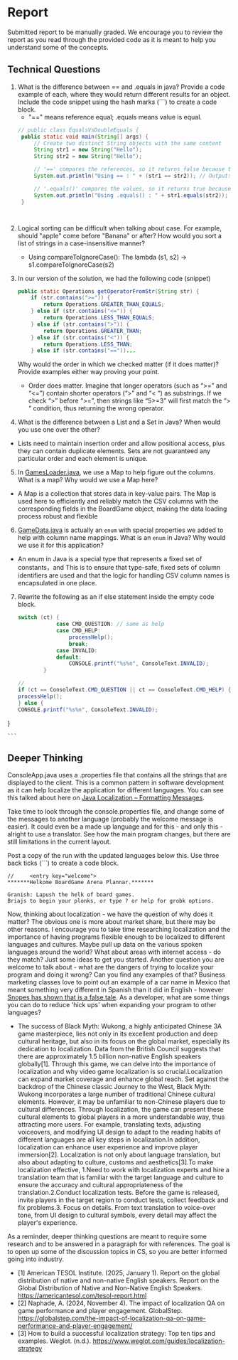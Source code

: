 # Report

Submitted report to be manually graded. We encourage you to review the report as you read through the provided
code as it is meant to help you understand some of the concepts. 

## Technical Questions

1. What is the difference between == and .equals in java? Provide a code example of each, where they would return different results for an object. Include the code snippet using the hash marks (```) to create a code block.
   * "==" means reference equal; .equals means value is equal.
   ```java
   // public class EqualsVsDoubleEquals {
    public static void main(String[] args) {
        // Create two distinct String objects with the same content
        String str1 = new String("Hello");
        String str2 = new String("Hello");

        // '==' compares the references, so it returns false because they are different objects.
        System.out.println("Using == : " + (str1 == str2)); // Output: false

        // '.equals()' compares the values, so it returns true because both have the same content.
        System.out.println("Using .equals() : " + str1.equals(str2)); // Output: true
    }



```

   ```




2. Logical sorting can be difficult when talking about case. For example, should "apple" come before "Banana" or after? How would you sort a list of strings in a case-insensitive manner?
   * Using compareToIgnoreCase(): The lambda (s1, s2) -> s1.compareToIgnoreCase(s2)




3. In our version of the solution, we had the following code (snippet)
    ```java
    public static Operations getOperatorFromStr(String str) {
        if (str.contains(">=")) {
            return Operations.GREATER_THAN_EQUALS;
        } else if (str.contains("<=")) {
            return Operations.LESS_THAN_EQUALS;
        } else if (str.contains(">")) {
            return Operations.GREATER_THAN;
        } else if (str.contains("<")) {
            return Operations.LESS_THAN;
        } else if (str.contains("=="))...
    ```
    Why would the order in which we checked matter (if it does matter)? Provide examples either way proving your point. 
      * Order does matter. Imagine that longer operators (such as “>=” and “<=”) contain shorter operators (“>” and “< “) as substrings. If we check “>” before “>=”, then strings like “5>=3” will first match the “> “ condition, thus returning the wrong operator.


4. What is the difference between a List and a Set in Java? When would you use one over the other? 
* Lists need to maintain insertion order and allow positional access, plus they can contain duplicate elements. Sets are not guaranteed any particular order and each element is unique.




5. In [GamesLoader.java](src/main/java/student/GamesLoader.java), we use a Map to help figure out the columns. What is a map? Why would we use a Map here? 
* A Map is a collection that stores data in key-value pairs. The Map is used here to efficiently and reliably match the CSV columns with the corresponding fields in the BoardGame object, making the data loading process robust and flexible



6. [GameData.java](src/main/java/student/GameData.java) is actually an `enum` with special properties we added to help with column name mappings. What is an `enum` in Java? Why would we use it for this application?
* An enum in Java is a special type that represents a fixed set of constants，and This is to ensure that type-safe, fixed sets of column identifiers are used and that the logic for handling CSV column names is encapsulated in one place.






7. Rewrite the following as an if else statement inside the empty code block.
    ```java
    switch (ct) {
                case CMD_QUESTION: // same as help
                case CMD_HELP:
                    processHelp();
                    break;
                case INVALID:
                default:
                    CONSOLE.printf("%s%n", ConsoleText.INVALID);
            }
    ``` 

    ```java
   // 
   if (ct == ConsoleText.CMD_QUESTION || ct == ConsoleText.CMD_HELP) {
    processHelp();
   } else {
   CONSOLE.printf("%s%n", ConsoleText.INVALID);
}


    ```

## Deeper Thinking

ConsoleApp.java uses a .properties file that contains all the strings
that are displayed to the client. This is a common pattern in software development
as it can help localize the application for different languages. You can see this
talked about here on [Java Localization – Formatting Messages](https://www.baeldung.com/java-localization-messages-formatting).

Take time to look through the console.properties file, and change some of the messages to
another language (probably the welcome message is easier). It could even be a made up language and for this - and only this - alright to use a translator. See how the main program changes, but there are still limitations in 
the current layout. 

Post a copy of the run with the updated languages below this. Use three back ticks (```) to create a code block. 

```text
//     <entry key="welcome">
*******Helkome BoardGame Arena Plannar.*******

Granish: Lapush the helk of board games. 
Briajs to begin your plonks, or type ? or help for grobk options.
```

Now, thinking about localization - we have the question of why does it matter? The obvious
one is more about market share, but there may be other reasons.  I encourage
you to take time researching localization and the importance of having programs
flexible enough to be localized to different languages and cultures. Maybe pull up data on the
various spoken languages around the world? What about areas with internet access - do they match? Just some ideas to get you started. Another question you are welcome to talk about - what are the dangers of trying to localize your program and doing it wrong? Can you find any examples of that? Business marketing classes love to point out an example of a car name in Mexico that meant something very different in Spanish than it did in English - however [Snopes has shown that is a false tale](https://www.snopes.com/fact-check/chevrolet-nova-name-spanish/).  As a developer, what are some things you can do to reduce 'hick ups' when expanding your program to other languages?
* The success of Black Myth: Wukong, a highly anticipated Chinese 3A game masterpiece, lies not only in its excellent production and deep cultural heritage, but also in its focus on the global market, especially its dedication to localization. Data from the British Council suggests that there are approximately 1.5 billion non-native English speakers globally[1].  Through this game, we can delve into the importance of localization and why video game localization is so crucial.Localization can expand market coverage and enhance global reach. Set against the backdrop of the Chinese classic Journey to the West, Black Myth: Wukong incorporates a large number of traditional Chinese cultural elements. However, it may be unfamiliar to non-Chinese players due to cultural differences. Through localization, the game can present these cultural elements to global players in a more understandable way, thus attracting more users. For example, translating texts, adjusting voiceovers, and modifying UI design to adapt to the reading habits of different languages are all key steps in localization.In addition, localization can enhance user experience and improve player immersion[2]. Localization is not only about language translation, but also about adapting to culture, customs and aesthetics[3].To make localization effective, 1.Need to work with localization experts and hire a translation team that is familiar with the target language and culture to ensure the accuracy and cultural appropriateness of the translation.2.Conduct localization tests. Before the game is released, invite players in the target region to conduct tests, collect feedback and fix problems.3. Focus on details. From text translation to voice-over tone, from UI design to cultural symbols, every detail may affect the player's experience.


As a reminder, deeper thinking questions are meant to require some research and to be answered in a paragraph for with references. The goal is to open up some of the discussion topics in CS, so you are better informed going into industry.

* [1] American TESOL Institute. (2025, January 1). Report on the global distribution of native and non-native English speakers. Report on the Global Distribution of Native and Non-Native English Speakers. https://americantesol.com/tesol-report.html
* [2] Naphade, A. (2024, November 4). The impact of localization QA on game performance and player engagement. GlobalStep. https://globalstep.com/the-impact-of-localization-qa-on-game-performance-and-player-engagement/ 
* [3] How to build a successful localization strategy: Top ten tips and examples. Weglot. (n.d.). https://www.weglot.com/guides/localization-strategy 
